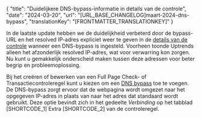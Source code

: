 {
  "title": "Duidelijkere DNS-bypass-informatie in details van de controle",
  "date": "2024-03-20",
  "url": "[URL_BASE_CHANGELOG]maart-2024-dns-bypass",
  "translationKey": "[FRONTMATTER_TRANSLATIONKEY]"
}

In de laatste update hebben we de duidelijkheid verbeterd door de bypass-URL en het resolved IP-adres expliciet weer te geven in de [details van de controle]([LINK_URL_1]) wanneer een DNS-bypass is ingesteld. Voorheen toonde Uptrends alleen het afzonderlijk resolved IP-adres, wat voor verwarring kon zorgen. Nu kunt u gemakkelijk onderscheid maken tussen deze adressen voor beter begrip en probleemoplossing.

Bij het creëren of bewerken van een Full Page Check- of Transactiecontroleregel kunt u kiezen om een [DNS bypass]([LINK_URL_2]) toe te voegen. De DNS-bypass zorgt ervoor dat de webpagina wordt omgezet naar het opgegeven IP-adres in plaats van naar het adres dat standaard wordt gebruikt. Deze optie bevindt zich in het gedeelte _Verbinding_ op het tabblad [SHORTCODE_1] Extra [SHORTCODE_2] van de controleregel. 